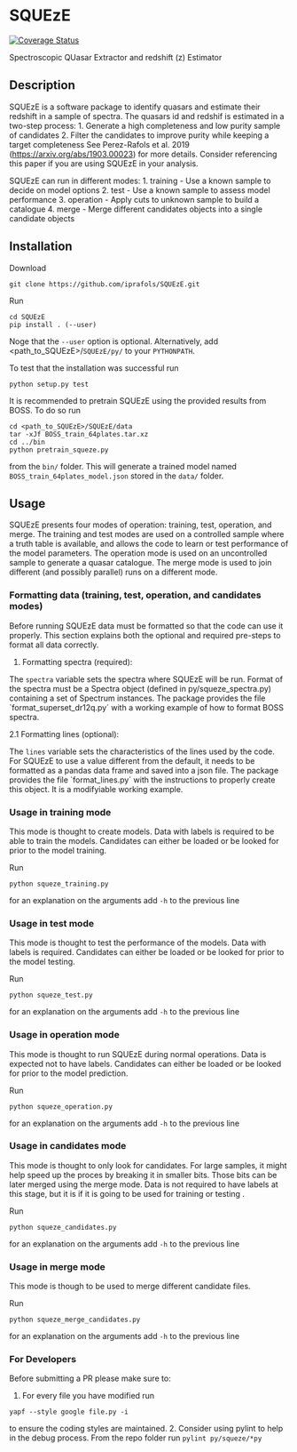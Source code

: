 # SQUEzE
[![Coverage Status](https://coveralls.io/repos/github/iprafols/SQUEzE/badge.svg?branch=master)](https://coveralls.io/github/iprafols/SQUEzE?branch=master)

Spectroscopic QUasar Extractor and redshift (z) Estimator

## Description

SQUEzE is a software package to identify quasars and estimate their redshift in a sample of spectra.
The quasars id and redshif is estimated in a two-step process:
    1. Generate a high completeness and low purity sample of candidates
    2. Filter the candidates to improve purity while keeping a target completeness
See Perez-Rafols et al. 2019 (https://arxiv.org/abs/1903.00023) for more details. Consider referencing
this paper if you are using SQUEzE in your analysis.

SQUEzE can run in different modes:
    1. training - Use a known sample to decide on model options
    2. test - Use a known sample to assess model performance
    3. operation - Apply cuts to unknown sample to build a catalogue
    4. merge - Merge different candidates objects into a single candidate objects

## Installation

Download
```
git clone https://github.com/iprafols/SQUEzE.git
```
Run
```
cd SQUEzE
pip install . (--user)
```
Noge that the `--user` option is optional. Alternatively, add
<path_to_SQUEzE>/`SQUEzE/py/` to your `PYTHONPATH`.

To test that the installation was successful run
```
python setup.py test
```

It is recommended to pretrain SQUEzE using the provided results from BOSS.
To do so run
```
cd <path_to_SQUEzE>/SQUEzE/data
tar -xJf BOSS_train_64plates.tar.xz
cd ../bin
python pretrain_squeze.py
```
from the `bin/` folder. This will generate a trained model named `BOSS_train_64plates_model.json`
stored in the `data/` folder.


## Usage

SQUEzE presents four modes of operation: training, test, operation, and merge. The training
and test modes are used on a controlled sample where a truth table is available,
and allows the code to learn or test performance of the model parameters.
The operation mode is used on an uncontrolled sample to generate a quasar catalogue.
The merge mode is used to join different (and possibly parallel) runs on a different mode.

### Formatting data (training, test, operation, and candidates modes)

Before running SQUEzE data must be formatted so that the code can use it properly.
This section explains both the optional and required pre-steps to format all data
correctly.

1. Formatting spectra (required):

The `spectra` variable sets the spectra where SQUEzE will be run. Format of
the spectra must be a Spectra object (defined in py/squeze_spectra.py) containing
a set of Spectrum instances. The package provides the file `format_superset_dr12q.py´
with a working example of how to format BOSS spectra.

2.1 Formatting lines (optional):

The `lines` variable sets the characteristics of the lines used by the code.
For SQUEzE to use a value different from the default, it needs to be
formatted as a pandas data frame and saved into a json file.
The package provides the file `format_lines.py´ with the instructions to
properly create this object. It is a modifyiable working example.

### Usage in training mode

This mode is thought to create models. Data with labels is required to be able to train the models. Candidates can either be loaded or be looked for prior to the model training.

Run
```
python squeze_training.py
```
for an explanation on the arguments add `-h` to the previous line

### Usage in test mode

This mode is thought to test the performance of the models. Data with labels is required. Candidates can either be loaded or be looked for prior to the model testing.

Run
```
python squeze_test.py
```
for an explanation on the arguments add `-h` to the previous line

### Usage in operation mode

This mode is thought to run SQUEzE during normal operations. Data is expected not to have labels. Candidates can either be loaded or be looked for prior to the model prediction.

Run
```
python squeze_operation.py
```
for an explanation on the arguments add `-h` to the previous line

### Usage in candidates mode

This mode is thought to only look for candidates. For large samples, it might help speed up the proces by breaking it in smaller bits. Those bits can be later merged using the merge mode. Data is  not required to have labels at this stage, but it is if it is going to be used for training or testing .

Run
```
python squeze_candidates.py
```
for an explanation on the arguments add `-h` to the previous line

### Usage in merge mode

This mode is though to be used to merge different candidate files.

Run
```
python squeze_merge_candidates.py
```
for an explanation on the arguments add `-h` to the previous line

### For Developers
Before submitting a PR please make sure to:
1. For every file you have modified run
```
yapf --style google file.py -i 
```
to ensure the coding styles are maintained.
2. Consider using pylint to help in the debug process. From the repo folder run
```pylint py/squeze/*py```
